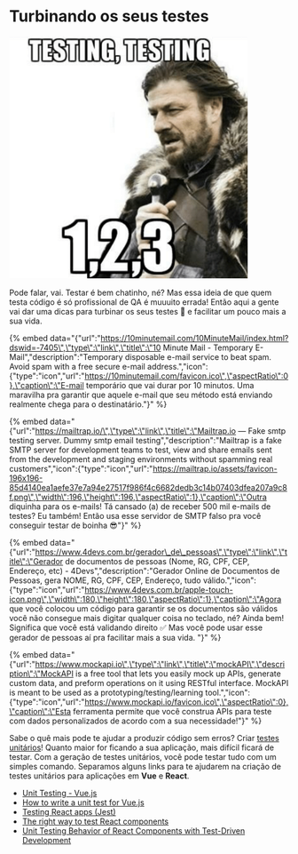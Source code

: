 # Turbinando os seus testes

![Testando, testando... 1, 2, 3](../.gitbook/assets/test.png)

Pode falar, vai. Testar é bem chatinho, né? Mas essa ideia de que quem testa código é só profissional de QA é muuuito errada! Então aqui a gente vai dar uma dicas para turbinar os seus testes 🚀 e facilitar um pouco mais a sua vida.

{% embed data="{\"url\":\"https://10minutemail.com/10MinuteMail/index.html?dswid=-7405\",\"type\":\"link\",\"title\":\"10 Minute Mail  - Temporary E-Mail\",\"description\":\"Temporary disposable e-mail service to beat spam.  Avoid spam with a free secure e-mail address.\",\"icon\":{\"type\":\"icon\",\"url\":\"https://10minutemail.com/favicon.ico\",\"aspectRatio\":0},\"caption\":\"E-mail temporário que vai durar por 10 minutos. Uma maravilha pra garantir que aquele e-mail que seu método está enviando realmente chega para o destinatário.\"}" %}

{% embed data="{\"url\":\"https://mailtrap.io/\",\"type\":\"link\",\"title\":\"Mailtrap.io — Fake smtp testing server. Dummy smtp email testing\",\"description\":\"Mailtrap is a fake SMTP server for development teams to test, view and share emails sent from the development and staging environments without spamming real customers\",\"icon\":{\"type\":\"icon\",\"url\":\"https://mailtrap.io/assets/favicon-196x196-85d4140ea1aefe37e7a94e27517f986f4c6682dedb3c14b07403dfea207a9c8f.png\",\"width\":196,\"height\":196,\"aspectRatio\":1},\"caption\":\"Outra diquinha para os e-mails! Tá cansado \(a\) de receber 500 mil e-mails de testes? Eu também! Então usa esse servidor de SMTP falso pra você conseguir testar de boinha 😎\"}" %}

{% embed data="{\"url\":\"https://www.4devs.com.br/gerador\_de\_pessoas\",\"type\":\"link\",\"title\":\"Gerador de documentos de pessoas \(Nome, RG, CPF, CEP, Endereço, etc\) - 4Devs\",\"description\":\"Gerador Online de Documentos de Pessoas, gera NOME, RG, CPF, CEP, Endereço, tudo válido.\",\"icon\":{\"type\":\"icon\",\"url\":\"https://www.4devs.com.br/apple-touch-icon.png\",\"width\":180,\"height\":180,\"aspectRatio\":1},\"caption\":\"Agora que você colocou um código para garantir se os documentos são válidos você não consegue mais digitar qualquer coisa no teclado, né? Ainda bem! Significa que você está validando direito ✅ Mas você pode usar esse gerador de pessoas aí pra facilitar mais a sua vida. \"}" %}

{% embed data="{\"url\":\"https://www.mockapi.io\",\"type\":\"link\",\"title\":\"mockAPI\",\"description\":\"MockAPI is a free tool that lets you easily mock up APIs, generate custom data, and preform operations on it using RESTful interface. MockAPI is meant to be used as a prototyping/testing/learning tool.\",\"icon\":{\"type\":\"icon\",\"url\":\"https://www.mockapi.io/favicon.ico\",\"aspectRatio\":0},\"caption\":\"Esta ferramenta permite que você construa APIs para teste com dados personalizados de acordo com a sua necessidade!\"}" %}

  
Sabe o quê mais pode te ajudar a produzir código sem erros? Criar [testes unitários](https://www.devmedia.com.br/e-ai-como-voce-testa-seus-codigos/39478)! Quanto maior for ficando a sua aplicação, mais difícil ficará de testar. Com a geração de testes unitários, você pode testar tudo com um simples comando. Separamos alguns links para te ajudarem na criação de testes unitários para aplicações em **Vue** e **React**.

* [Unit Testing - Vue.js](https://vuejs.org/v2/guide/unit-testing.html)
* [How to write a unit test for Vue.js](https://scotch.io/tutorials/how-to-write-a-unit-test-for-vuejs)
* [Testing React apps \(Jest\)](https://jestjs.io/docs/en/tutorial-react)
* [The right way to test React components](https://medium.freecodecamp.org/the-right-way-to-test-react-components-548a4736ab22)
* [Unit Testing Behavior of React Components with Test-Driven Development](https://medium.com/capital-one-developers/unit-testing-behavior-of-react-components-with-test-driven-development-ae15b03a3689)

